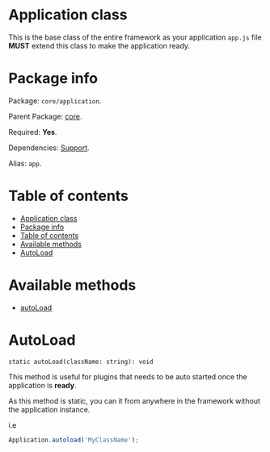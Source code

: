# Application class

This is the base class of the entire framework as your application `app.js` file **MUST** extend this class to make the application ready.

# Package info

Package: `core/application`.

Parent Package: [core](./core.md).

Required: **Yes**.

Dependencies: [Support](./support.md).

Alias: `app`.

# Table of contents
- [Application class](#application-class)
- [Package info](#package-info)
- [Table of contents](#table-of-contents)
- [Available methods](#available-methods)
- [AutoLoad](#autoload)

# Available methods
- [autoLoad](#autoLoad)

# AutoLoad

`static autoLoad(className: string): void`

This method is useful for plugins that needs to be auto started once the application is **ready**.

As this method is static, you can it from anywhere in the framework without the application instance.

i.e
```javascript
Application.autoload('MyClassName');
```
